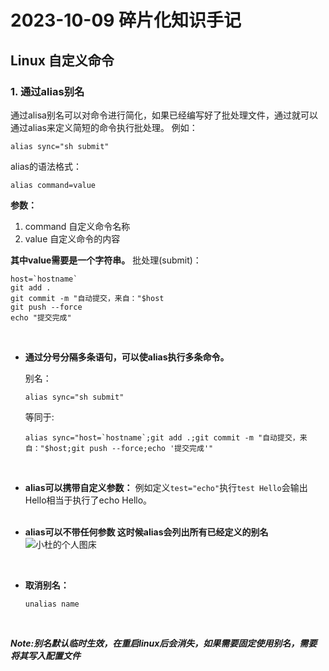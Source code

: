 # 2023-10-09 碎片化知识手记

## Linux 自定义命令
### 1. 通过alias别名
通过alisa别名可以对命令进行简化，如果已经编写好了批处理文件，通过就可以通过alias来定义简短的命令执行批处理。
例如：
```shell
alias sync="sh submit"
```
alias的语法格式：

```shell
alias command=value
```
**参数：**
1. command 自定义命令名称
2. value 自定义命令的内容
   
**其中value需要是一个字符串。**
批处理(submit)：
```shell
host=`hostname`
git add .
git commit -m "自动提交，来自："$host
git push --force
echo "提交完成"
```
<br>

* **通过分号分隔多条语句，可以使alias执行多条命令。**

   别名：
   ```
   alias sync="sh submit"
   ```
    等同于:
    ```shell
    alias sync="host=`hostname`;git add .;git commit -m "自动提交，来自："$host;git push --force;echo '提交完成'"
    ```
<br>

* **alias可以携带自定义参数：**
    例如定义`test="echo"`执行`test Hello`会输出Hello相当于执行了echo Hello。  
    <br>

* **alias可以不带任何参数 这时候alias会列出所有已经定义的别名**
    ![小杜的个人图床](http://pic.xiaodu0.com//assets/uploads/20231009/0a58d1e1936ede4e43a073db399738e0.png)
<br>

* **取消别名：**
    ```shell
    unalias name
    ```
<br>

***Note:别名默认临时生效，在重启linux后会消失，如果需要固定使用别名，需要将其写入配置文件***

<br>

